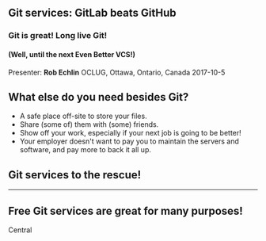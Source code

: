 ## Git services: GitLab beats GitHub

### Git is great! Long live Git! 
#### (Well, until the next **Even Better** VCS!)

Presenter: **Rob Echlin**
OCLUG, Ottawa, Ontario, Canada
2017-10-5

## What else do you need besides Git?

* A safe place off-site to store your files.
* Share (some of) them with (some) friends.
* Show off your work, especially if your next job is going to be better!
* Your employer doesn't want to pay you to maintain the servers and software, and pay more to back it all up.

## Git services to the rescue!

---

## Free Git services are great for many purposes!

Central 
